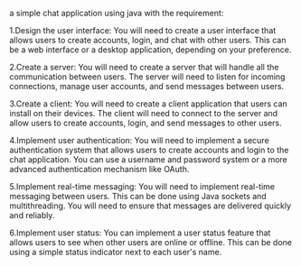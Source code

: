  a simple chat application using java with the requirement:

1.Design the user interface: You will need to create a user interface that allows users to create accounts, login, and chat with other users. This can be a web interface or a desktop application, depending on your preference.

2.Create a server: You will need to create a server that will handle all the communication between users. The server will need to listen for incoming connections, manage user accounts, and send messages between users.

3.Create a client: You will need to create a client application that users can install on their devices. The client will need to connect to the server and allow users to create accounts, login, and send messages to other users.

4.Implement user authentication: You will need to implement a secure authentication system that allows users to create accounts and login to the chat application. You can use a username and password system or a more advanced authentication mechanism like OAuth.

5.Implement real-time messaging: You will need to implement real-time messaging between users. This can be done using Java sockets and multithreading. You will need to ensure that messages are delivered quickly and reliably.

6.Implement user status: You can implement a user status feature that allows users to see when other users are online or offline. This can be done using a simple status indicator next to each user's name.